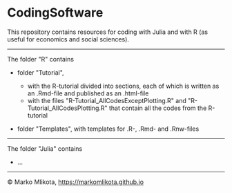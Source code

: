 # CodingSoftware

This repository contains resources for coding with Julia and with R (as useful for economics and social sciences).


-------------------------------------------------------------

The folder "R" contains

* folder "Tutorial", 
    + with the R-tutorial divided into sections, each of which is written as an .Rmd-file and published as an .html-file
    + with the files "R-Tutorial_AllCodesExceptPlotting.R" and "R-Tutorial_AllCodesPlotting.R" that contain all the codes from the R-tutorial

* folder "Templates", with templates for .R-, .Rmd- and .Rnw-files


-------------------------------------------------------------

The folder "Julia" contains

* ...


-------------------------------------------------------------

© Marko Mlikota, https://markomlikota.github.io
